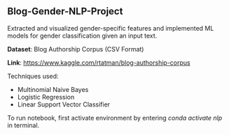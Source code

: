 ## Blog-Gender-NLP-Project

Extracted and visualized gender-specific features and implemented ML models for gender classification given an input text.

**Dataset**: Blog Authorship Corpus (CSV Format)

**Link**: https://www.kaggle.com/rtatman/blog-authorship-corpus

Techniques used:
- Multinomial Naive Bayes
- Logistic Regression
- Linear Support Vector Classifier

To run notebook, first activate environment by entering *conda activate nlp* in terminal.
